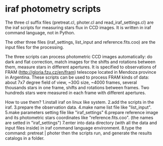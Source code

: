 # iraf photometry scripts
The three cl suffix files (pretreat.cl, photer.cl and read_iraf_settings.cl) are the iraf scripts for measuring stars flux in CCD images. It is written in iraf command language, not in Python.

The other three files (iraf_settings, list_input and reference.fits.coo) are the input files for the processing.

The three scripts can process photometric CCD images automatically: do dark and flat correction, match images for the shifts and rotations between them, measure stars in different apertures. It is specified to observations of FRAM (http://gloria.fzu.cz/en/fram) telescope located in Mendoza province in Argentina. These scripts can be used to process FRAM kinds of data: about 7x7 degree field of view, ~30G size, ~4000 frames, several thousands stars in one frame, shifts and rotations between frames. Two hundreds stars were measured in each frame with different apertures.

How to use them?
1.install iraf on linux like system.
2.add the scripts in the iraf.
3.prepare the observation data.
4.make name list file like "list_input".
5.make parameters setting file like "iraf_settings"
6.prepare reference image and its photometric stars coordinates like "reference.fits.coo". (the names are setted in "iraf_settings")
7.enter into data directory (with all the data and input files inside) in iraf command language environment.
8.type the command: pretreat | photer
then the scripts run, and generate the results catalogs in a folder.

